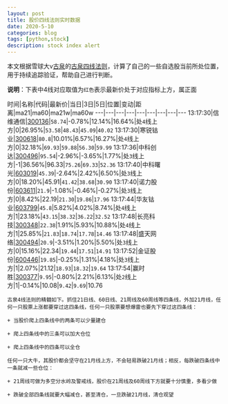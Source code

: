 ```yaml
---
layout: post
title: 股价四线法则实时数据
date: 2020-5-10
categories: blog
tags: [python,stock]
description: stock index alert
---
```



本文根据雪球大v[古泉](https://xueqiu.com/u/7148646888)的[古泉四线法则](https://xueqiu.com/7148646888/130498192)，计算了自己的一些自选股当前所处位置，用于持续追踪验证，帮助自己进行判断。

**说明**：下表中4线对应取值为`红色`表示最新价处于对应指标上方，属正面

时间|名称|代码|最新价|当日|3日|5日|位置|变动|距离|ma21|ma60|ma21w|ma60w
---|---|---|---|---|---|---|---|---
13:17:30|信维通信|[300136](https://xueqiu.com/S/SZ300136)|`58.74`|-0.78%|12.14%|16.64%|处`4`线上方|0|26.95%|`53.58`|`48.43`|`45.09`|`40.02`
13:17:30|寒锐钴业|[300618](https://xueqiu.com/S/SZ300618)|`80.8`|10.01%|6.57%|16.27%|处`4`线上方|0|32.18%|`69.93`|`59.88`|`56.30`|`59.99`
13:17:36|中科创达|[300496](https://xueqiu.com/S/SZ300496)|`95.54`|-2.96%|-3.65%|1.77%|处`3`线上方|-1|36.56%|96.33|`75.26`|`69.33`|`52.36`
13:17:40|中科曙光|[603019](https://xueqiu.com/S/SH603019)|`45.39`|-2.64%|2.42%|6.50%|处`3`线上方|0|18.20%|45.91|`41.42`|`38.68`|`30.90`
13:17:40|诺力股份|[603611](https://xueqiu.com/S/SH603611)|`21.9`|-1.08%|-0.46%|-0.27%|处`3`线上方|0|8.42%|22.19|`21.30`|`19.86`|`17.96`
13:17:44|华友钴业|[603799](https://xueqiu.com/S/SH603799)|`45.8`|5.82%|4.02%|8.74%|处`4`线上方|1|23.18%|`43.15`|`38.32`|`36.22`|`32.52`
13:17:48|长亮科技|[300348](https://xueqiu.com/S/SZ300348)|`22.38`|1.91%|5.93%|10.88%|处`4`线上方|1|25.85%|`21.83`|`18.74`|`17.78`|`14.46`
13:17:48|盛天网络|[300494](https://xueqiu.com/S/SZ300494)|`20.9`|-3.51%|1.20%|5.50%|处`3`线上方|0|15.16%|22.34|`19.44`|`17.51`|`14.91`
13:17:52|金证股份|[600446](https://xueqiu.com/S/SH600446)|`19.85`|-0.25%|1.31%|4.18%|处`3`线上方|1|2.07%|21.12|`18.93`|`18.32`|`19.64`
13:17:54|赢时胜|[300377](https://xueqiu.com/S/SZ300377)|`9.95`|-0.80%|2.21%|6.13%|处`2`线上方|1|-0.14%|10.08|`9.42`|`9.69`|10.76

```
古泉4线法则的精髓如下。抓住21日线、60日线、21周线及60周线等四条线，外加21月线，任何一只股票上涨都要穿过这四条线，任何一只股票要想爆雷也要先下穿过这四条线：

+ 当股价爬上四条线中的两条可以少量建仓

+ 爬上四条线中的三条可以加大仓位

+ 爬上四条线中的四条可以全仓

任何一只大牛，其股价都会坚守在21月线上方，不会轻易跌破21月线；相反，每跌破四条线中一条就减一些仓位：

+ 21周线可做为多空分水岭及警戒线，股价在21周线及60周线下方就要十分慎重，多看少做

+ 跌破全部四条线就要大幅减仓，甚至清仓，一旦跌破21月线，清仓观望
```